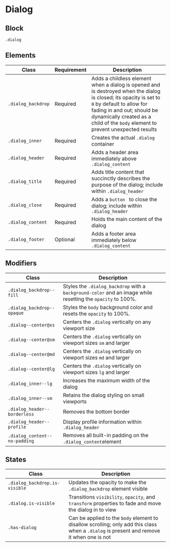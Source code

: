 # Dialog

## Block 

`.dialog`

## Elements

| Class              | Requirement | Description                                                  |
| ------------------ | ----------- | ------------------------------------------------------------ |
| `.dialog_backdrop` | Required    | Adds a childless element when a dialog is opened and is destroyed when the dialog is closed; its opacity is set to `0` by default to allow for fading in and out; should be dynamically created as a child of the `body` element to prevent unexpected results |
| `.dialog_inner`    | Required    | Creates the actual `.dialog` container                       |
| `.dialog_header`   | Required    | Adds a header area immediately above `.dialog_content`       |
| `.dialog_title`    | Required    | Adds title content that succinctly describes the purpose of the dialog; include within `.dialog_header` |
| `.dialog_close`    | Required    | Adds a `button ` to close the dialog; include within `.dialog_header` |
| `.dialog_content`  | Required    | Holds the main content of the dialog                         |
| `.dialog_footer`   | Optional    | Adds a footer area immediately below `.dialog_content`       |

## Modifiers

| Class                         | Description                                                  |
| ----------------------------- | ------------------------------------------------------------ |
| `.dialog_backdrop--fill`      | Styles the `.dialog_backdrop` with a `background-color` and an image while resetting the `opacity` to 100%. |
| `.dialog_backdrop--opaque`    | Styles the `body` background color and resets the `opacity` to 100%. |
| `.dialog--center@xs`          | Centers the `.dialog` vertically on any viewport size        |
| `.dialog--center@sm`          | Centers the `.dialog` vertically on viewport sizes `sm` and larger |
| `.dialog--center@md`          | Centers the `.dialog` vertically on viewport sizes `md` and larger |
| `.dialog--center@lg`          | Centers the `.dialog` vertically on viewport sizes `lg` and larger |
| `.dialog_inner--lg`           | Increases the maximum width of the dialog                    |
| `.dialog_inner--sm`           | Retains the dialog styling on small viewports                |
| `.dialog_header--borderless`  | Removes the bottom border                                    |
| `.dialog_header--profile`     | Display profile information within `.dialog_header`          |
| `.dialog_content--no-padding` | Removes all built-in padding on the `.dialog_content`element |

## States

| Class                         | Description                                                  |
| ----------------------------- | ------------------------------------------------------------ |
| `.dialog_backdrop.is-visible` | Updates the opacity to make the `.dialog_backdrop` element visible |
| `.dialog.is-visible`          | Transitions `visibility`, `opacity`, and `transform` properties to fade and move the dialog in to view |
| `.has-dialog`                 | Can be applied to the `body` element to disallow scrolling; only add this class when a `.dialog` is present and remove it when one is not |
